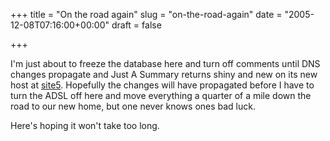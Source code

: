 +++
title = "On the road again"
slug = "on-the-road-again"
date = "2005-12-08T07:16:00+00:00"
draft = false

+++

I'm just about to freeze the database here and turn off comments until DNS changes propagate and Just A Summary returns shiny and new on its new host at [site5](http://www.site5.com/). Hopefully the changes will have propagated before I have to turn the ADSL off here and move everything a quarter of a mile down the road to our new home, but one never knows ones bad luck.

Here's hoping it won't take too long.
